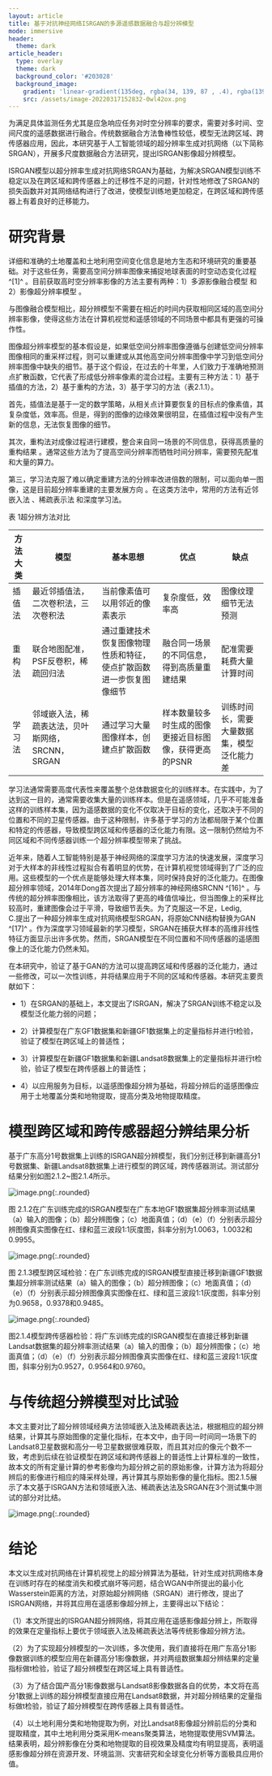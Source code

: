 ```yaml
---
layout: article
title: 基于对抗神经网络ISRGAN的多源遥感数据融合与超分辨模型
mode: immersive
header:
  theme: dark
article_header:
  type: overlay
  theme: dark
  background_color: '#203028'
  background_image:
    gradient: 'linear-gradient(135deg, rgba(34, 139, 87 , .4), rgba(139, 34, 139, .4))'
    src: /assets/image-20220317152832-0wl42ox.png
---
```




为满足具体监测任务尤其是应急响应任务对时空分辨率的要求，需要对多时间、空间尺度的遥感数据进行融合。传统数据融合方法鲁棒性较低，模型无法跨区域、跨传感器应用，因此，本研究基于人工智能领域的超分辨率生成对抗网络（以下简称SRGAN），开展多尺度数据融合方法研究，提出ISRGAN影像超分辨模型。

<!--more-->

ISRGAN模型以超分辨率生成对抗网络SRGAN为基础，为解决SRGAN模型训练不稳定以及在跨区域和跨传感器上的迁移性不足的问题，针对性地修改了SRGAN的损失函数并对其网络结构进行了改进，使模型训练地更加稳定，在跨区域和跨传感器上有着良好的迁移能力。

# 研究背景

详细和准确的土地覆盖和土地利用空间变化信息是地方生态和环境研究的重要基础。对于这些任务，需要高空间分辨率图像来捕捉地球表面的时空动态变化过程 ^[1]^ 。目前获取高时空分辨率影像的方法主要有两种：1）多源影像融合模型 和2）影像超分辨率模型 。

与图像融合模型相比，超分辨模型不需要在相近的时间内获取相同区域的高空间分辨率影像，使得这些方法在计算机视觉和遥感领域的不同场景中都具有更强的可操作性。

图像超分辨率模型的基本假设是，如果低空间分辨率图像遵循与创建低空间分辨率图像相同的重采样过程，则可以重建或从其他高空间分辨率图像中学习到低空间分辨率图像中缺失的细节。基于这个假设，在过去的十年里，人们致力于准确地预测点扩散函数，它代表了形成低分辨率像素的混合过程。主要有三种方法：1）基于插值的方法，2）基于重构的方法，3）基于学习的方法（表2.1.1）。

首先，插值法是基于一定的数学策略，从相关点计算要恢复的目标点的像素值，其复杂度低，效率高。但是，得到的图像的边缘效果很明显，在插值过程中没有产生新的信息，无法恢复图像的细节。

其次，重构法对成像过程进行建模，整合来自同一场景的不同信息，获得高质量的重构结果  。通常这些方法为了提高空间分辨率而牺牲时间分辨率，需要预先配准和大量的算力。

第三，学习法克服了难以确定重建方法的分辨率改进倍数的限制，可以面向单一图像，这是目前超分辨率重建的主要发展方向 。在这类方法中，常用的方法有近邻嵌入法  、稀疏表示法  和深度学习法。

表 1超分辨方法对比

| 方法大类 | 模型                                             | 基本思想                                                           | 优点                                                   | 缺点                                       |
| ---------- | -------------------------------------------------- | -------------------------------------------------------------------- | -------------------------------------------------------- | -------------------------------------------- |
| 插值法   | 最近邻插值法，二次卷积法，三次卷积法             | 当前像素值可以用邻近的像素表示                                     | 复杂度低，效率高                                       | 图像纹理细节无法预测                       |
| 重构法   | 联合地图配准，PSF反卷积，稀疏回归法              | 通过重建技术恢复图像物理性质和特征，使点扩散函数进一步恢复图像细节 | 融合同一场景的不同信息，得到高质量重建结果             | 配准需要耗费大量计算时间                   |
| 学习法   | 邻域嵌入法，稀疏表达法，贝叶斯网络，SRCNN，SRGAN | 通过学习大量图像样本，创建点扩散函数                               | 样本数量较多时生成的图像更接近目标图像，获得更高的PSNR | 训练时间长，需要大量数据集，模型泛化能力差 |

学习法通常需要高度代表性来覆盖整个总体数据变化的训练样本。在实践中，为了达到这一目的，通常需要收集大量的训练样本。但是在遥感领域，几乎不可能准备这样的训练样本集，因为遥感数据的变化不仅取决于目标的变化，还取决于不同的位置和不同的卫星传感器。由于这种限制，许多基于学习的方法都局限于某个位置和特定的传感器，导致模型跨区域和传感器的泛化能力有限。这一限制仍然给为不同区域和不同传感器训练一个超分辨率模型带来了挑战。

近年来，随着人工智能特别是基于神经网络的深度学习方法的快速发展，深度学习对于大样本的非线性过程拟合有着明显的优势，在计算机视觉领域得到了广泛的应用。这些模型的一个优点是能够处理大样本集，同时保持良好的泛化能力。在图像超分辨率领域，2014年Dong首次提出了超分辨率的神经网络SRCNN ^[16]^ 。与传统的超分辨率图像相比，该方法取得了更高的峰值信噪比，但当图像上的采样比较高时，重建图像会过于平滑，导致细节丢失。为了克服这一不足，Ledig,  
C.提出了一种超分辨率生成对抗网络模型SRGAN，将原始CNN结构替换为GAN ^[17]^ 。作为深度学习领域最新的学习模型，SRGAN在捕获大样本的高维非线性特征方面显示出许多优势。然而，SRGAN模型在不同位置和不同传感器的遥感图像上的泛化能力仍然未知。

在本研究中，验证了基于GAN的方法可以提高跨区域和传感器的泛化能力，通过一些修改，可以一次性训练，并将结果应用于不同的区域和传感器。本研究主要贡献如下：

* 1）在SRGAN的基础上，本文提出了ISRGAN，解决了SRGAN训练不稳定以及模型泛化能力弱的问题；

* 2）计算模型在广东GF1数据集和新疆GF1数据集上的定量指标并进行t检验，验证了模型在跨区域上的普适性；

* 3）计算模型在新疆GF1数据集和新疆Landsat8数据集上的定量指标并进行t检验，验证了模型在跨传感器上的普适性；

* 4）以应用服务为目标，以遥感图像超分辨为基础，将超分辨后的遥感图像应用于土地覆盖分类和地物提取，提高分类及地物提取精度。


# 模型跨区域和跨传感器超分辨结果分析

基于广东高分1号数据集上训练的ISRGAN超分辨模型，我们分别迁移到新疆高分1号数据集、新疆Landsat8数据集上进行模型的跨区域，跨传感器测试。测试部分结果分别如图2.1.2~图2.1.4所示。

![image.png](/SIAT-GeoScience/assets/image-20220320170737-s85vdps.png){:.rounded}

图 2.1.2在广东训练完成的ISRGAN模型在广东本地GF1数据集超分辨率测试结果（a）输入的图像；（b）超分辨图像；（c）地面真值；（d）（e）（f）分别表示超分辨图像真实图像在红、绿和蓝三波段1:1灰度图，斜率分别为1.0063，1.0032和0.9955。

![image.png](/SIAT-GeoScience/assets/image-20220320170817-bmbxu9t.png){:.rounded}

图 2.1.3模型跨区域检验：在广东训练完成的ISRGAN模型直接迁移到新疆GF1数据集超分辨率测试结果（a）输入的图像；（b）超分辨图像；（c）地面真值；（d）（e）（f）分别表示超分辨图像真实图像在红、绿和蓝三波段1:1灰度图，斜率分别为0.9658，0.9378和0.9485。

![image.png](/SIAT-GeoScience/assets/image-20220320170844-0s7hyrz.png){:.rounded}

图2.1.4模型跨传感器检验：将广东训练完成的ISRGAN模型在直接迁移到新疆Landsat数据集的超分辨率测试结果（a）输入的图像；（b）超分辨图像；（c）地面真值；（d）（e）（f）分别表示超分辨图像真实图像在红、绿和蓝三波段1:1灰度图，斜率分别为0.9527，0.9564和0.9760。

# 与传统超分辨模型对比试验

本文主要对比了超分辨领域经典方法领域嵌入法及稀疏表达法，根据相应的超分辨结果，计算其与原始图像的定量化指标，在本文中，由于同一时间同一场景下的Landsat8卫星数据和高分一号卫星数据很难获取，而且其对应的像元个数不一致，考虑到后续在验证模型在跨区域和跨传感器上的普适性上计算标准的一致性，故本文的所有定量计算的参考影像均为超分辨之前的原始影像，计算方法为将超分辨后的影像进行相应的降采样处理，再计算其与原始影像的量化指标。图2.1.5展示了本文基于ISRGAN方法和领域嵌入法、稀疏表达法及SRGAN在3个测试集中测试的部分对比结。

![image.png](/SIAT-GeoScience/assets/image-20220320171422-tfhuzi7.png){:.rounded}

# 结论

本文以生成对抗网络在计算机视觉上的超分辨算法为基础，针对生成对抗网络本身在训练时存在的梯度消失和模式崩坏等问题，结合WGAN中所提出的最小化Wasserstein距离的方法，对原始超分辨网络（SRGAN）进行修改，提出了ISRGAN网络，并将其应用在遥感影像超分辨上，主要得出以下结论：

（1）本文所提出的ISRGAN超分辨网络，将其应用在遥感影像超分辨上，所取得的效果在定量指标上要优于领域嵌入法及稀疏表达法等传统影像超分辨方法。

（2）为了实现超分辨模型的一次训练，多次使用，我们直接将在用广东高分1影像数据训练的模型应用在新疆高分1影像数据，并对两组数据集超分辨结果的定量指标做t检验，验证了超分辨模型在跨区域上具有普适性。

（3）为了结合国产高分1影像数据与Landsat8影像数据各自的优势，本文将在高分1数据上训练的超分辨模型直接应用在Landsat8数据，并对超分辨结果的定量指标做t检验，验证了超分辨模型在跨传感器上具有普适性。

（4）以土地利用分类和地物提取为例，对比Landsat8影像超分辨前后的分类和提取精度，其中土地利用分类采用K-means聚类算法，地物提取使用SVM算法。结果表明，超分辨影像在分类和地物提取的目视效果及精度均有明显提高，表明遥感影像超分辨在资源开发、环境监测、灾害研究和全球变化分析等方面极具应用价值。